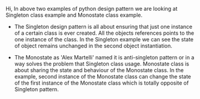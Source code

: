 Hi, In above two examples of python design pattern we are looking at Singleton class example and Monostate class example.

- The Singleton design pattern is all about ensuring that just one instance of a certain class is ever created. All the 
objects references points to the one instance of the class. In the Singleton example we can see the state of object 
remains unchanged in the second object instantiation.

- The Monostate as 'Alex Martelli' named it is anti-singleton pattern or in a way solves the problem 
that Singleton class usage. Monostate class is about sharing the state and behaviour of the Monostate class.
In the example, second instance of the Monostate class can change the state of the 
first instance of the Monostate class which is totally opposite of Singleton pattern.
